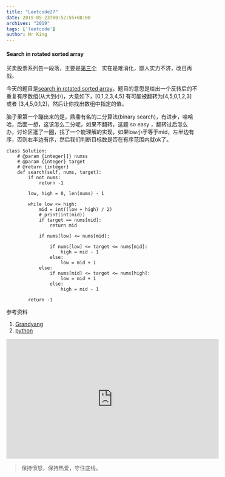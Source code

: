 ```yaml
---
title: "Leetcode27"
date: 2019-05-23T00:52:55+08:00
archives: "2019"
tags: ['leetcode']
author: Mr King
---
```


#### Search in rotated sorted array

买卖股票系列告一段落，主要是[第三个](https://leetcode.com/problems/best-time-to-buy-and-sell-stock-iii/)　实在是难消化，鄙人实力不济，改日再战。

今天的题目是[search in rotated sorted array](https://leetcode.com/problems/search-in-rotated-sorted-array/)，题目的意思是给出一个反转后的不重复有序数组(从大到小)，大意如下，[0,1,2,3,4,5] 有可能被翻转为[4,5,0,1,2,3]　或者 [3,4,5,0,1,2]，然后让你找出数组中指定的值。

脑子里第一个蹦出来的是，鼎鼎有名的二分算法(binary search)，有进步，哈哈哈，后面一想，这该怎么二分呢，如果不翻转，这题 so easy
，翻转过后怎么办，讨论区逛了一圈，找了一个能理解的实现，如果low小于等于mid，左半边有序，否则右半边有序，然后我们判断目标数是否在有序范围内就ok了。

```
class Solution:
    # @param {integer[]} numss
    # @param {integer} target
    # @return {integer}
    def search(self, nums, target):
        if not nums:
            return -1

        low, high = 0, len(nums) - 1

        while low <= high:
            mid = int((low + high) / 2)
            # print(int(mid))
            if target == nums[mid]:
                return mid

            if nums[low] <= nums[mid]:

                if nums[low] <= target <= nums[mid]:
                    high = mid - 1
                else:
                    low = mid + 1
            else:
                if nums[mid] <= target <= nums[high]:
                    low = mid + 1
                else:
                    high = mid - 1

        return -1
```

参考资料
1. [Grandyang](https://www.cnblogs.com/grandyang/p/4325648.html)
2. [python](https://leetcode.com/problems/search-in-rotated-sorted-array/discuss/14437/Python-binary-search-solution-O(logn)-48ms)

<iframe width="560" height="315" src="https://www.youtube.com/embed/HqmpIQ9l-uA" frameborder="0" allow="accelerometer; autoplay; encrypted-media; gyroscope; picture-in-picture" allowfullscreen></iframe>

> 保持愤怒，保持热爱，守住底线。